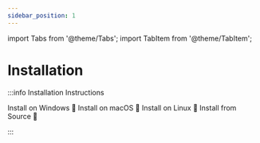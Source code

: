 ```yaml
---
sidebar_position: 1
---
```


import Tabs from '@theme/Tabs';
import TabItem from '@theme/TabItem';

# Installation


:::info Installation Instructions

<Tabs>
  <TabItem value="Windows" label="Windows">Install on Windows 🍎</TabItem>
  <TabItem value="macOS" label="macOS">Install on macOS 🍊</TabItem>
  <TabItem value="Linux" label="Linux">Install on Linux 🍌</TabItem>
  <TabItem value="Source" label="Source">Install from Source 🍌</TabItem>
</Tabs>

:::

